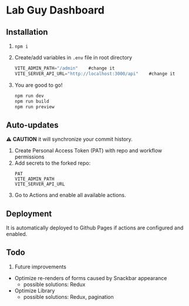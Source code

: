 # Lab Guy Dashboard

## Installation

1. `npm i`

2. Create/add variables in `.env` file in root directory
   ```js
   VITE_ADMIN_PATH="/admin"    #change it
   VITE_SERVER_API_URL="http://localhost:3000/api"    #change it
   ```
3. You are good to go!
   ```js
   npm run dev
   npm run build
   npm run preview
   ```
## Auto-updates
:warning: **CAUTION** it will synchronize your commit history.

1. Create Personal Access Token (PAT) with repo and workflow permissions
2. Add secrets to the forked repo:
   ```
   PAT
   VITE_ADMIN_PATH
   VITE_SERVER_API_URL
   ```
3. Go to Actions and enable all available actions.

## Deployment
   It is automatically deployed to Github Pages if actions are configured and enabled.
## Todo

1. Future improvements

- Optimize re-renders of forms caused by Snackbar appearance
  - possible solutions: Redux
- Optimize Library
  - possible solutions: Redux, pagination
